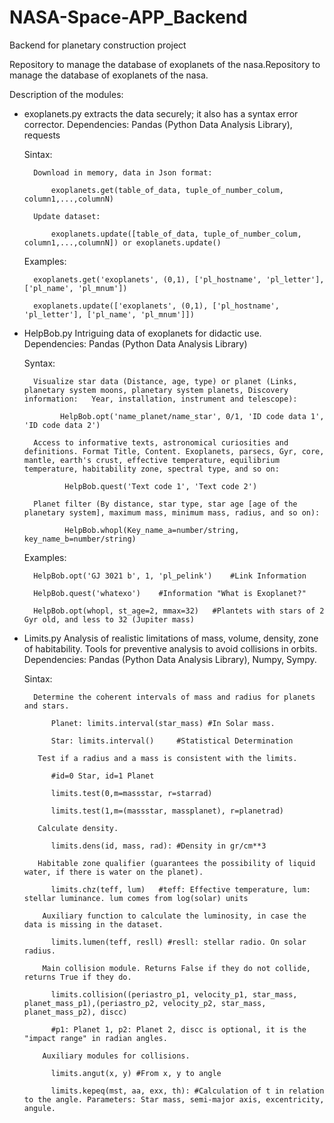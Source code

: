 # NASA-Space-APP_Backend
Backend for planetary construction project

Repository to manage the database of exoplanets of the nasa.Repository to manage the database of exoplanets of the nasa.

Description of the modules:

* exoplanets.py extracts the data securely; it also has a syntax error corrector.
    Dependencies: Pandas (Python Data Analysis Library), requests
    
    Sintax:
        
        Download in memory, data in Json format:
        
            exoplanets.get(table_of_data, tuple_of_number_colum, column1,...,columnN)
            
        Update dataset:
            
            exoplanets.update([table_of_data, tuple_of_number_colum, column1,...,columnN]) or exoplanets.update()

    Examples:
    
        exoplanets.get('exoplanets', (0,1), ['pl_hostname', 'pl_letter'], ['pl_name', 'pl_mnum'])
        
        exoplanets.update(['exoplanets', (0,1), ['pl_hostname', 'pl_letter'], ['pl_name', 'pl_mnum']])
    
* HelpBob.py Intriguing data of exoplanets for didactic use.
    Dependencies: Pandas (Python Data Analysis Library)

    Syntax: 
        
        Visualize star data (Distance, age, type) or planet (Links, planetary system moons, planetary system planets, Discovery information:   Year, installation, instrument and telescope): 

              HelpBob.opt('name_planet/name_star', 0/1, 'ID code data 1', 'ID code data 2')
        
        Access to informative texts, astronomical curiosities and definitions. Format Title, Content. Exoplanets, parsecs, Gyr, core, mantle, earth's crust, effective temperature, equilibrium temperature, habitability zone, spectral type, and so on:
        
               HelpBob.quest('Text code 1', 'Text code 2')
        
        Planet filter (By distance, star type, star age [age of the planetary system], maximum mass, minimum mass, radius, and so on):
        
               HelpBob.whopl(Key_name_a=number/string, key_name_b=number/string)
        
    Examples:
        
        HelpBob.opt('GJ 3021 b', 1, 'pl_pelink')    #Link Information
        
        HelpBob.quest('whatexo')    #Information "What is Exoplanet?"
        
        HelpBob.opt(whopl, st_age=2, mmax=32)   #Plantets with stars of 2 Gyr old, and less to 32 (Jupiter mass)
        
        
* Limits.py Analysis of realistic limitations of mass, volume, density, zone of habitability. Tools for preventive analysis to avoid collisions in orbits. 
    Dependencies: Pandas (Python Data Analysis Library), Numpy, Sympy.
    
    Sintax:
        
        Determine the coherent intervals of mass and radius for planets and stars.
            
            Planet: limits.interval(star_mass) #In Solar mass.
            
            Star: limits.interval()     #Statistical Determination
          
         Test if a radius and a mass is consistent with the limits.
         
            #id=0 Star, id=1 Planet	
            
            limits.test(0,m=massstar, r=starrad)	
            
            limits.test(1,m=(massstar, massplanet), r=planetrad)
            
         Calculate density.
         
            limits.dens(id, mass, rad): #Density in gr/cm**3
            
         Habitable zone qualifier (guarantees the possibility of liquid water, if there is water on the planet).
         
            limits.chz(teff, lum)   #teff: Effective temperature, lum: stellar luminance. lum comes from log(solar) units
            
          Auxiliary function to calculate the luminosity, in case the data is missing in the dataset.
          
            limits.lumen(teff, resll) #resll: stellar radio. On solar radius.
            
          Main collision module. Returns False if they do not collide, returns True if they do.
          
            limits.collision((periastro_p1, velocity_p1, star_mass, planet_mass_p1),(periastro_p2, velocity_p2, star_mass, planet_mass_p2), discc)
            
            #p1: Planet 1, p2: Planet 2, discc is optional, it is the "impact range" in radian angles.
            
          Auxiliary modules for collisions.
          
            limits.angut(x, y) #From x, y to angle
            
            limits.kepeq(mst, aa, exx, th): #Calculation of t in relation to the angle. Parameters: Star mass, semi-major axis, excentricity, angule.
